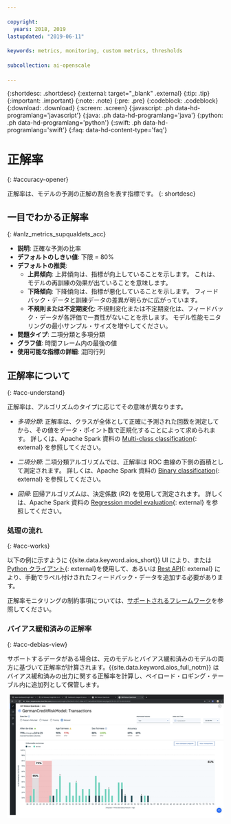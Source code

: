 ```yaml
---

copyright:
  years: 2018, 2019
lastupdated: "2019-06-11"

keywords: metrics, monitoring, custom metrics, thresholds

subcollection: ai-openscale

---
```


{:shortdesc: .shortdesc}
{:external: target="_blank" .external}
{:tip: .tip}
{:important: .important}
{:note: .note}
{:pre: .pre}
{:codeblock: .codeblock}
{:download: .download}
{:screen: .screen}
{:javascript: .ph data-hd-programlang='javascript'}
{:java: .ph data-hd-programlang='java'}
{:python: .ph data-hd-programlang='python'}
{:swift: .ph data-hd-programlang='swift'}
{:faq: data-hd-content-type='faq'}

# 正解率
{: #accuracy-opener}

正解率は、モデルの予測の正解の割合を表す指標です。
{: shortdesc}

## 一目でわかる正解率
{: #anlz_metrics_supqualdets_acc}

- **説明**: 正確な予測の比率
- **デフォルトのしきい値**: 下限 = 80%
- **デフォルトの推奨**:
   - **上昇傾向**: 上昇傾向は、指標が向上していることを示します。 これは、モデルの再訓練の効果が出ていることを意味します。
   - **下降傾向**: 下降傾向は、指標が悪化していることを示します。 フィードバック・データと訓練データの差異が明らかに広がっています。
   - **不規則または不定期変化**: 不規則変化または不定期変化は、フィードバック・データが各評価で一貫性がないことを示します。 モデル性能モニタリングの最小サンプル・サイズを増やしてください。
- **問題タイプ**: 二項分類と多項分類
- **グラフ値**: 時間フレーム内の最後の値
- **使用可能な指標の詳細**: 混同行列


## 正解率について
{: #acc-understand}

正解率は、アルゴリズムのタイプに応じてその意味が異なります。

- *多項分類*: 正解率は、クラスが全体として正確に予測された回数を測定してから、その値をデータ・ポイント数で正規化することによって求められます。 詳しくは、Apache Spark 資料の [Multi-class classification](https://spark.apache.org/docs/2.1.0/mllib-evaluation-metrics.html#multiclass-classification){: external} を参照してください。

- *二項分類*: 二項分類アルゴリズムでは、正解率は ROC 曲線の下側の面積として測定されます。 詳しくは、Apache Spark 資料の [Binary classification](https://spark.apache.org/docs/2.1.0/mllib-evaluation-metrics.html#binary-classification){: external} を参照してください。

- *回帰*: 回帰アルゴリズムは、決定係数 (R2) を使用して測定されます。 詳しくは、Apache Spark 資料の [Regression model evaluation](https://spark.apache.org/docs/2.1.0/mllib-evaluation-metrics.html#regression-model-evaluation){: external} を参照してください。

### 処理の流れ
{: #acc-works}

以下の例に示すように {{site.data.keyword.aios_short}} UI により、または [Python クライアント](http://ai-openscale-python-client.mybluemix.net/#feedbacklogging){: external}を使用して、あるいは [Rest API](https://cloud.ibm.com/apidocs/ai-openscale#post-feedback-payload){: external} により、手動でラベル付けされたフィードバック・データを追加する必要があります。

正解率モニタリングの制約事項については、[サポートされるフレームワーク](/docs/services/ai-openscale?topic=ai-openscale-in-ov#in-fram)を参照してください。

### バイアス緩和済みの正解率
{: #acc-debias-view}

サポートするデータがある場合は、元のモデルとバイアス緩和済みのモデルの両方に基づいて正解率が計算されます。{{site.data.keyword.aios_full_notm}} はバイアス緩和済みの出力に関する正解率を計算し、ペイロード・ロギング・テーブル内に追加列として保管します。

![モデルの視覚化、オリジナルのモデルとバイアス緩和済みのモデルの両方に関する正解率が計算されて表示される](images/debiased-accuracy.png)
